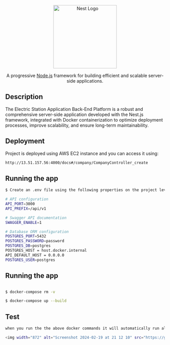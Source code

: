 <p align="center">
  <a href="http://nestjs.com/" target="blank"><img src="https://nestjs.com/img/logo-small.svg" width="200" alt="Nest Logo" /></a>
</p>

[circleci-image]: https://img.shields.io/circleci/build/github/nestjs/nest/master?token=abc123def456
[circleci-url]: https://circleci.com/gh/nestjs/nest

  <p align="center">A progressive <a href="http://nodejs.org" target="_blank">Node.js</a> framework for building efficient and scalable server-side applications.</p>
    <p align="center">
</p>
  <!--[![Backers on Open Collective](https://opencollective.com/nest/backers/badge.svg)](https://opencollective.com/nest#backer)
  [![Sponsors on Open Collective](https://opencollective.com/nest/sponsors/badge.svg)](https://opencollective.com/nest#sponsor)-->

## Description

The Electric Station Application Back-End Platform is a robust and comprehensive server-side application developed with the Nest.js framework, integrated with Docker containerization to optimize deployment processes, improve scalability, and ensure long-term maintainability.

## Deployment

Project is deployed using AWS EC2 instance and you can access it using:

```bash
http://13.51.157.56:4000/docs#/company/CompanyController_create

```

## Running the app

```bash
$ Create an .env file using the following properties on the project level with following properties:

# API configuration
API_PORT=3000
API_PREFIX=/api/v1

# Swagger API documentation
SWAGGER_ENABLE=1

# Database ORM configuration
POSTGRES_PORT=5432
POSTGRES_PASSWORD=password
POSTGRES_DB=postgres
POSTGRES_HOST = host.docker.internal
API_DEFAULT_HOST = 0.0.0.0
POSTGRES_USER=postgres
```

## Running the app

```bash

$ docker-compose rm -v

$ docker-compose up --build

```

## Test

```bash
when you run the the above docker commands it will automatically run all the test cases

<img width="872" alt="Screenshot 2024-02-19 at 21 12 10" src="https://github.com/syedfarooq789/ElectricStationsBackend/assets/35577818/a2540bf8-3288-46d2-959d-d9f195db97c4">

```
